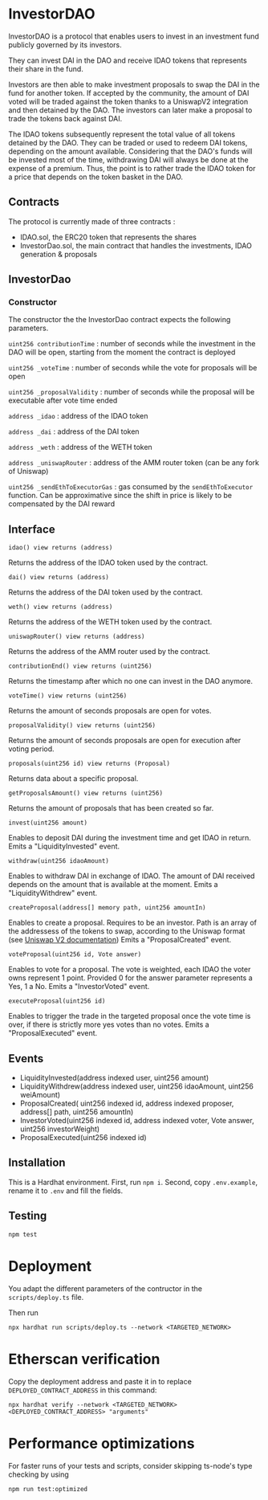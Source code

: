 # InvestorDAO

InvestorDAO is a protocol that enables users to invest in an investment fund publicly governed by its investors.

They can invest DAI in the DAO and receive IDAO tokens that represents their share in the fund.

Investors are then able to make investment proposals to swap the DAI in the fund for another token. If accepted by the community, the amount of DAI voted will be traded against the token thanks to a UniswapV2 integration and then detained by the DAO. The investors can later make a proposal to trade the tokens back against DAI.

The IDAO tokens subsequently represent the total value of all tokens detained by the DAO. They can be traded or used to redeem DAI tokens, depending on the amount available.
Considering that the DAO's funds will be invested most of the time, withdrawing DAI will always be done at the expense of a premium. Thus, the point is to rather trade the IDAO token for a price that depends on the token basket in the DAO.

## Contracts

The protocol is currently made of three contracts :

- IDAO.sol, the ERC20 token that represents the shares
- InvestorDao.sol, the main contract that handles the investments, IDAO generation & proposals

## InvestorDao

### Constructor

The constructor the the InvestorDao contract expects the following parameters.

`uint256 contributionTime` : number of seconds while the investment in the DAO will be open, starting from the moment the contract is deployed

`uint256 _voteTime` : number of seconds while the vote for proposals will be open

`uint256 _proposalValidity` : number of seconds while the proposal will be executable after vote time ended

`address _idao` : address of the IDAO token

`address _dai` : address of the DAI token

`address _weth` : address of the WETH token

`address _uniswapRouter` : address of the AMM router token (can be any fork of Uniswap)

`uint256 _sendEthToExecutorGas` : gas consumed by the `sendEthToExecutor` function. Can be approximative since the shift in price is likely to be compensated by the DAI reward

## Interface

```
idao() view returns (address)
```

Returns the address of the IDAO token used by the contract.

```
dai() view returns (address)
```

Returns the address of the DAI token used by the contract.

```
weth() view returns (address)
```

Returns the address of the WETH token used by the contract.

```
uniswapRouter() view returns (address)
```

Returns the address of the AMM router used by the contract.

```
contributionEnd() view returns (uint256)
```

Returns the timestamp after which no one can invest in the DAO anymore.

```
voteTime() view returns (uint256)
```

Returns the amount of seconds proposals are open for votes.

```
proposalValidity() view returns (uint256)
```

Returns the amount of seconds proposals are open for execution after voting period.

```
proposals(uint256 id) view returns (Proposal)
```

Returns data about a specific proposal.

```
getProposalsAmount() view returns (uint256)
```

Returns the amount of proposals that has been created so far.

```
invest(uint256 amount)
```

Enables to deposit DAI during the investment time and get IDAO in return. Emits a "LiquidityInvested" event.

```
withdraw(uint256 idaoAmount)
```

Enables to withdraw DAI in exchange of IDAO. The amount of DAI received depends on the amount that is available at the moment. Emits a "LiquidityWithdrew" event.

```
createProposal(address[] memory path, uint256 amountIn)
```

Enables to create a proposal. Requires to be an investor. Path is an array of the addressess of the tokens to swap, according to the Uniswap format (see [Uniswap V2 documentation](https://docs.uniswap.org/protocol/V2/reference/smart-contracts/router-02#swapexacttokensfortokens)) Emits a "ProposalCreated" event.

```
voteProposal(uint256 id, Vote answer)
```

Enables to vote for a proposal. The vote is weighted, each IDAO the voter owns represent 1 point. Provided 0 for the answer parameter represents a Yes, 1 a No. Emits a "InvestorVoted" event.

```
executeProposal(uint256 id)
```

Enables to trigger the trade in the targeted proposal once the vote time is over, if there is strictly more yes votes than no votes. Emits a "ProposalExecuted" event.

## Events

- LiquidityInvested(address indexed user, uint256 amount)
- LiquidityWithdrew(address indexed user, uint256 idaoAmount, uint256 weiAmount)
- ProposalCreated( uint256 indexed id, address indexed proposer, address[] path, uint256 amountIn)
- InvestorVoted(uint256 indexed id, address indexed voter, Vote answer, uint256 investorWeight)
- ProposalExecuted(uint256 indexed id)

## Installation

This is a Hardhat environment. First, run `npm i`. Second, copy `.env.example`, rename it to `.env` and fill the fields.

## Testing

```
npm test
```

# Deployment

You adapt the different parameters of the contructor in the `scripts/deploy.ts` file.

Then run

```
npx hardhat run scripts/deploy.ts --network <TARGETED_NETWORK>
```

# Etherscan verification

Copy the deployment address and paste it in to replace `DEPLOYED_CONTRACT_ADDRESS` in this command:

```shell
npx hardhat verify --network <TARGETED_NETWORK> <DEPLOYED_CONTRACT_ADDRESS> "arguments"
```

# Performance optimizations

For faster runs of your tests and scripts, consider skipping ts-node's type checking by using

```
npm run test:optimized
```
